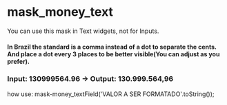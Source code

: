 # mask_money_text

You can use this mask in Text widgets, not for Inputs.

<h4>In Brazil the standard is a comma instead of a dot to separate the cents. And place a dot every 3 places to be better visible(You can adjust as you prefer).</h4>

<h3>Input: 130999564.96  -> Output: 130.999.564,96</h3>

how use:
mask-money_textField('VALOR A SER FORMATADO'.toString());



